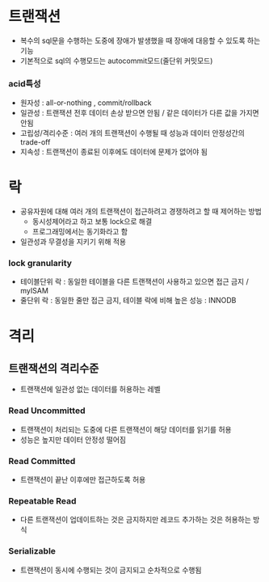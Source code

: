 # 트랜잭션
- 복수의 sql문을 수행하는 도중에 장애가 발생했을 때 장애에 대응할 수 있도록 하는 기능
- 기본적으로 sql의 수행모드는 autocommit모드(줄단위 커밋모드)

### acid특성
- 원자성 : all-or-nothing , commit/rollback
- 일관성 : 트랜잭션 전후 데이터 손상 받으면 안됨 / 같은 데이터가 다른 값을 가지면 안됨
- 고립성/격리수준 : 여러 개의 트랜잭션이 수행될 때 성능과 데이터 안정성간의 trade-off
- 지속성 : 트랜잭션이 종료된 이후에도 데이터에 문제가 없어야 됨

# 락
- 공유자원에 대해 여러 개의 트랜잭션이 접근하려고 경쟁하려고 할 때 제어하는 방법
  - 동시성제어라고 하고 보통 lock으로 해결
  - 프로그래밍에서는 동기화라고 함
- 일관성과 무결성을 지키기 위해 적용

### lock granularity
- 테이블단위 락 : 동일한 테이블을 다른 트랜잭션이 사용하고 있으면 접근 금지 / myISAM
- 줄단위 락 : 동일한 줄만 접근 금지, 테이블 락에 비해 높은 성능 : INNODB

# 격리
## 트랜잭션의 격리수준
- 트랜잭션에 일관성 없는 데이터를 허용하는 레벨

### Read Uncommitted 
- 트랜잭션이 처리되는 도중에 다른 트랜잭션이 해당 데이터를 읽기를 허용
- 성능은 높지만 데이터 안정성 떨어짐

### Read Committed
- 트랜잭션이 끝난 이후에만 접근하도록 허용

### Repeatable Read
- 다른 트랜잭션이 업데이트하는 것은 금지하지만 레코드 추가하는 것은 허용하는 방식

### Serializable
- 트랜잭션이 동시에 수행되는 것이 금지되고 순차적으로 수행됨

